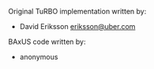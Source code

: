Original TuRBO implementation written by:

- David Eriksson <eriksson@uber.com>

BAxUS code written by:

- anonymous
